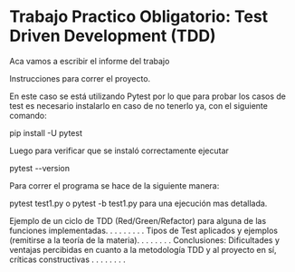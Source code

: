 # Trabajo Practico Obligatorio: Test Driven Development (TDD)

Aca vamos a escribir el informe del trabajo




Instrucciones para correr el proyecto.

En este caso se está utilizando Pytest por lo que para probar los casos de test
es necesario instalarlo en caso de no tenerlo ya, con el siguiente comando:

pip install -U pytest

Luego para verificar que se instaló correctamente ejecutar

pytest --version

Para correr el programa se hace de la siguiente manera:

pytest test1.py o pytest -b test1.py para una ejecución mas detallada.


Ejemplo de un ciclo de TDD (Red/Green/Refactor) para alguna de las funciones implementadas.
.
.
.
.
.
.
.
.
Tipos de Test aplicados y ejemplos (remitirse a la teoría de la materia).
.
.
.
.
.
.
.
Conclusiones: Dificultades y ventajas percibidas en cuanto a la metodología TDD y al proyecto en sí, críticas constructivas
.
.
.
.
.
.
.
.

